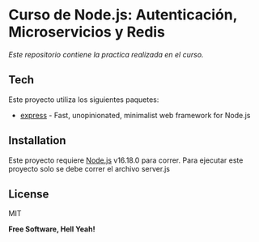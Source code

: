 # Curso de Node.js: Autenticación, Microservicios y Redis

_Este repositorio contiene la practica realizada en el curso._

## Tech

Este proyecto utiliza los siguientes paquetes:

- [express] - Fast, unopinionated, minimalist web framework for Node.js

## Installation

Este proyecto requiere [Node.js](https://nodejs.org/) v16.18.0 para correr.
Para ejecutar este proyecto solo se debe correr el archivo server.js

## License

MIT

**Free Software, Hell Yeah!**

[//]: # "These are reference links used in the body of this note and get stripped out when the markdown processor does its job. There is no need to format nicely because it shouldn't be seen. Thanks SO - http://stackoverflow.com/questions/4823468/store-comments-in-markdown-syntax"
[express]: http://expressjs.com
